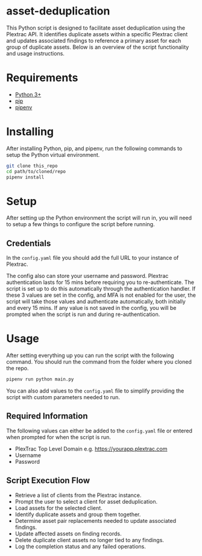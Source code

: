 # asset-deduplication
This Python script is designed to facilitate asset deduplication using the Plextrac API. It identifies duplicate assets within a specific Plextrac client and updates associated findings to reference a primary asset for each group of duplicate assets. Below is an overview of the script functionality and usage instructions.

# Requirements
- [Python 3+](https://www.python.org/downloads/)
- [pip](https://pip.pypa.io/en/stable/installation/)
- [pipenv](https://pipenv.pypa.io/en/latest/install/)

# Installing
After installing Python, pip, and pipenv, run the following commands to setup the Python virtual environment.
```bash
git clone this_repo
cd path/to/cloned/repo
pipenv install
```

# Setup
After setting up the Python environment the script will run in, you will need to setup a few things to configure the script before running.

## Credentials
In the `config.yaml` file you should add the full URL to your instance of Plextrac.

The config also can store your username and password. Plextrac authentication lasts for 15 mins before requiring you to re-authenticate. The script is set up to do this automatically through the authentication handler. If these 3 values are set in the config, and MFA is not enabled for the user, the script will take those values and authenticate automatically, both initially and every 15 mins. If any value is not saved in the config, you will be prompted when the script is run and during re-authentication.

# Usage
After setting everything up you can run the script with the following command. You should run the command from the folder where you cloned the repo.
```bash
pipenv run python main.py
```
You can also add values to the `config.yaml` file to simplify providing the script with custom parameters needed to run.

## Required Information
The following values can either be added to the `config.yaml` file or entered when prompted for when the script is run.
- PlexTrac Top Level Domain e.g. https://yourapp.plextrac.com
- Username
- Password

## Script Execution Flow
- Retrieve a list of clients from the Plextrac instance.
- Prompt the user to select a client for asset deduplication.
- Load assets for the selected client.
- Identify duplicate assets and group them together.
- Determine asset pair replacements needed to update associated findings.
- Update affected assets on finding records.
- Delete duplicate client assets no longer tied to any findings.
- Log the completion status and any failed operations.
